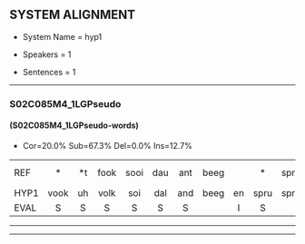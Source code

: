 
## SYSTEM ALIGNMENT

- System Name = hyp1

- Speakers = 1

- Sentences = 1

---

### S02C085M4_1LGPseudo

#### (S02C085M4_1LGPseudo-words)

- Cor=20.0%	Sub=67.3%	Del=0.0%	Ins=12.7%

|  |  |  |  |  |  |  |  |  |  |  |  |  |  |  |  |  |  |  |  |  |  |  |  |  |  |  |  |  |  |  |  |  |  |  |  |  |  |  |  |  |  |  |  |  |  |  |  |  |  |  |  |  |  |  |  |
|:--- |:---:|:---:|:---:|:---:|:---:|:---:|:---:|:---:|:---:|:---:|:---:|:---:|:---:|:---:|:---:|:---:|:---:|:---:|:---:|:---:|:---:|:---:|:---:|:---:|:---:|:---:|:---:|:---:|:---:|:---:|:---:|:---:|:---:|:---:|:---:|:---:|:---:|:---:|:---:|:---:|:---:|:---:|:---:|:---:|:---:|:---:|:---:|:---:|:---:|:---:|:---:|:---:|:---:|:---:|:---:|
| REF | * | *t | fook | sooi | dau | ant | beeg |  | * | sprunt | hool |  | * | vout | * | zwoei | * | rachts | vaap | *(spreeuw) | sprieuw | keng |  |  |  |  | swoers | doer | plirt | * | blard | guul | hoekt | neeuw | noork | vid |  | zans | leum | haans | spaai | sjalt | * | *(hek) | *t | sank | * | roen | frijk | eem | schard | * | dron | snaaf | stuid |
| HYP1 | vook | uh | volk | soi | dal | and | beeg | en | spru | sprunt | hool | lacrt | fout | swoo | swoe | van | acht | faap | spreil | en | spre | keng | s | woord | door | pliert | eien | of | zoiets | blart | gul | houkt | rook | neeuw | noork | vid | zand | lea | leum | hend | spai | salt | hea | hek | uh | sank | roa | roen | frek | één | schart | hrek | droom | snaaf | stat |
| EVAL | S | S | S | S | S | S |  | I | S |  |  | I | S | S | S | S | S | S | S | S | S |  | I | I | I | I | S | S | S | S | S | S | S |  |  |  | I | S |  | S | S | S | S | S | S |  | S |  | S | S | S | S | S |  | S |
---

---
